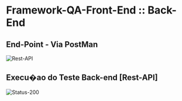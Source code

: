 # Framework-QA-Front-End :: Back-End #

## End-Point - Via PostMan
![Rest-API](/backend-api/img/PostMan.png)


## Execu�ao do Teste Back-end [Rest-API]
![Status-200](/backend-api/img/Status-200.png)